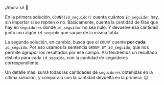 ¡Ahora sí! :tada: 

En la primera solución, `COUNT(id_seguidor)` cuenta cuántos `id_seguidor` hay, sin importar si se repiten o no. Básicamente, cuenta la cantidad de filas que hay en `seguidores` donde `id_seguidor` no sea nulo. Y devuelve esa cantidad junto con algún `id_seguido` que saque de la misma tabla. 

La segunda solución, en cambio, busca que el `COUNT` cuente **por cada** `id_seguido`. Por eso usamos la sentencia `GROUP BY id_seguido`, que nos permite _agrupar_ los resultados por ese campo. Así tendremos un resultado distinto para cada `id_seguido`, con la cantidad de seguidores correspondiente. 

Un detalle más: sumá todas las cantidades de `seguidores` obtenidas en la última solución, y comparalo con la cantidad devuelta en la primera. :stuck_out_tongue_winking_eye: